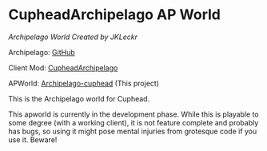 # CupheadArchipelago AP World

*Archipelago World Created by JKLeckr*

Archipelago: [GitHub](https://github.com/ArchipelagoMW/Archipelago)

Client Mod: [CupheadArchipelago](https://github.com/JKLeckr/CupheadArchipelagoMod)

APWorld: [Archipelago-cuphead](https://github.com/JKLeckr/Archipelago-cuphead) (This project)

This is the Archipelago world for Cuphead.

This apworld is currently in the development phase. While this is playable to some degree (with a working client), it is not feature complete and probably has bugs, so using it might pose mental injuries from grotesque code if you use it. Beware!
